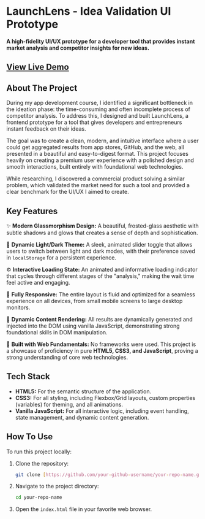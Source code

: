 # LaunchLens - Idea Validation UI Prototype

**A high-fidelity UI/UX prototype for a developer tool that provides instant market analysis and competitor insights for new ideas.**

[View Live Demo](https://kool-k.github.io/LaunchLens-Validate-Your-Idea/) 
---

## About The Project

During my app development course, I identified a significant bottleneck in the ideation phase: the time-consuming and often incomplete process of competitor analysis. To address this, I designed and built LaunchLens, a frontend prototype for a tool that gives developers and entrepreneurs instant feedback on their ideas.

The goal was to create a clean, modern, and intuitive interface where a user could get aggregated results from app stores, GitHub, and the web, all presented in a beautiful and easy-to-digest format. This project focuses heavily on creating a premium user experience with a polished design and smooth interactions, built entirely with foundational web technologies.

While researching, I discovered a commercial product solving a similar problem, which validated the market need for such a tool and provided a clear benchmark for the UI/UX I aimed to create.

## Key Features

✨ **Modern Glassmorphism Design:** A beautiful, frosted-glass aesthetic with subtle shadows and glows that creates a sense of depth and sophistication.

🎨 **Dynamic Light/Dark Theme:** A sleek, animated slider toggle that allows users to switch between light and dark modes, with their preference saved in `localStorage` for a persistent experience.

⚙️ **Interactive Loading State:** An animated and informative loading indicator that cycles through different stages of the "analysis," making the wait time feel active and engaging.

📱 **Fully Responsive:** The entire layout is fluid and optimized for a seamless experience on all devices, from small mobile screens to large desktop monitors.

🔄 **Dynamic Content Rendering:** All results are dynamically generated and injected into the DOM using vanilla JavaScript, demonstrating strong foundational skills in DOM manipulation.

🚀 **Built with Web Fundamentals:** No frameworks were used. This project is a showcase of proficiency in pure **HTML5, CSS3, and JavaScript**, proving a strong understanding of core web technologies.

## Tech Stack

* **HTML5:** For the semantic structure of the application.
* **CSS3:** For all styling, including Flexbox/Grid layouts, custom properties (variables) for theming, and all animations.
* **Vanilla JavaScript:** For all interactive logic, including event handling, state management, and dynamic content generation.

## How To Use

To run this project locally:

1.  Clone the repository:
    ```sh
    git clone [https://github.com/your-github-username/your-repo-name.git](https://github.com/your-github-username/your-repo-name.git)
    ```
2.  Navigate to the project directory:
    ```sh
    cd your-repo-name
    ```
3.  Open the `index.html` file in your favorite web browser.
